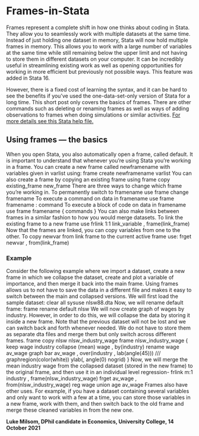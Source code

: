 # Frames-in-Stata

Frames represent a complete shift in how one thinks about coding in Stata. They allow you to seamlessly work with multiple datasets at the same time. Instead of just holding one dataset in memory, Stata will now hold multiple frames in memory. This allows you to work with a large number of variables at the same time while still remaining below the upper limit and not having to store them in different datasets on your computer. It can be incredibly useful in streamlining existing work as well as opening opportunities for working in more efficient but previously not possible ways. This feature was added in Stata 16.

However, there is a fixed cost of learning the syntax, and it can be hard to see the benefits if you’ve used the one-data-set-only version of Stata for a long time. This short post only covers the basics of frames. There are other commands such as deleting or renaming frames as well as ways of adding observations to frames when doing simulations or similar activities. [For more details see this Stata help file.](https://www.stata.com/manuals/dframesintro.pdf)

## Using frames — the basics
When you open Stata, you also automatically open a frame, called default. It is important to understand that whenever you’re using Stata you’re working in a frame.
You can create a new frame called newframename with variables given in varlist using:
frame create newframename varlist
You can also create a frame by copying an existing frame using frame
copy existing_frame new_frame
There are three ways to change which frame you’re working in. To permanently switch to framename use frame
change framename
To execute a command on data in framename use frame 
framename : command
To execute a block of code on data in framename use
frame framename { 
          commands
}
You can also make links between frames in a similar fashion to how you would merge datasets. To link the existing frame to a new frame use
frlink 1:1 link_variable , frame(link_frame)
Now that the frames are linked, you can copy variables from one to the other. To copy newvar from link frame to the current active frame use:
frget newvar , from(link_frame)


### Example
Consider the following example where we import a dataset, create a new frame in which we collapse the dataset, create and plot a variable of importance, and then merge it back into the main frame. Using frames allows us to not have to save the data in a different file and makes it easy to switch between the main and collapsed versions.
We will first load the sample dataset:
clear all 
sysuse nlsw88.dta
Now, we will rename default frame:
frame rename default nlsw
We will now create graph of wages by industry. However, in order to do this, we will collapse the data by storing it inside a new frame. Note that the previous dataset will not be lost and we can switch back and forth whenever needed. We do not have to store them as separate dta files and merge them but only switch across different frames.
frame copy nlsw nlsw_industry_wage
frame nlsw_industry_wage {             
keep wage industry
collapse (mean) wage , by(industry) 
rename wage av_wage
graph bar av_wage , over(industry , lab(angle(45))) ///
graphregion(color(white)) ylab(, angle(0) nogrid)
}
Now, we will merge the mean industry wage from the collapsed dataset (stored in the new frame) to the original frame, and then use it in an individual level regression-
frlink m:1 industry , frame(nlsw_industry_wage) 
frget av_wage , from(nlsw_industry_wage) 
reg wage union age av_wage
Frames also have other uses. For example, if you have a dataset containing several variables and only want to work with a few at a time, you can store those variables in a new frame, work with them, and then switch back to the old frame and merge these cleaned variables in from the new one.


**Luke Milsom, DPhil candidate in Economics, University College,
14 October 2021**

